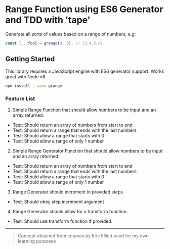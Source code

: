 # Range Function using ES6 Generator and TDD with 'tape'

Generate all sorts of values based on a range of numbers, e.g:

```js
const [...foo] = grange(3, 6); // [3,4,5,6]
```

## Getting Started

This library requires a JavaScript engine with ES6 generator support. Works great with Node v6.

```sh
npm install --save grange
```

### Feature List

1. Simple Range Function that should allow numbers to be input and an array returned.
  - Test:  Should return an array of numbers from start to end
  - Test:  Should return a range that ends with the last numbers
  - Test:  Should allow a range that starts with 0
  - Test:  Should allow a range of only 1 number


2. Simple Range Generator Function that should allow numbers to be input and an array returned.
  - Test:  Should return an array of numbers from start to end
  - Test:  Should return a range that ends with the last numbers
  - Test:  Should allow a range that starts with 0
  - Test:  Should allow a range of only 1 number

3. Range Generator should increment in provided steps
  - Test:  Should obey step increment argument

4. Range Generator should allow for a transform function.
  - Test:  Should use transform function if provided.

----------
>Concept obtained from courses by Eric Elliott used for my own learning purposes 
